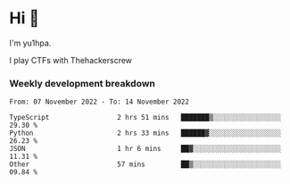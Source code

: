 # Hi 👋

I'm yu1hpa.

I play CTFs with Thehackerscrew

### Weekly development breakdown

<!--START_SECTION:waka-->

```text
From: 07 November 2022 - To: 14 November 2022

TypeScript                 2 hrs 51 mins   ███████▒░░░░░░░░░░░░░░░░░   29.30 %
Python                     2 hrs 33 mins   ██████▓░░░░░░░░░░░░░░░░░░   26.23 %
JSON                       1 hr 6 mins     ██▓░░░░░░░░░░░░░░░░░░░░░░   11.31 %
Other                      57 mins         ██▒░░░░░░░░░░░░░░░░░░░░░░   09.84 %
```

<!--END_SECTION:waka-->

